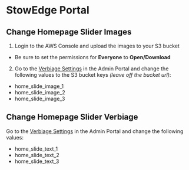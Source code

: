 # StowEdge Portal

## Change Homepage Slider Images

1. Login to the AWS Console and upload the images to your S3 bucket
 * Be sure to set the permissions for **Everyone** to **Open/Download**
2. Go to the [Verbiage Settings](https://admin-stowedge.herokuapp.com/manage/verbiages) in the Admin Portal and change the following values to the S3 bucket keys _(leave off the bucket url)_:
 * home_slide_image_1
 * home_slide_image_2
 * home_slide_image_3

## Change Homepage Slider Verbiage

Go to the [Verbiage Settings](https://admin-stowedge.herokuapp.com/manage/verbiages) in the Admin Portal and change the following values:
 * home_slide_text_1
 * home_slide_text_2
 * home_slide_text_3

